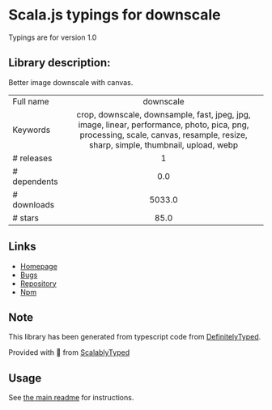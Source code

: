 
# Scala.js typings for downscale

Typings are for version 1.0

## Library description:
Better image downscale with canvas.

|                    |                 |
| ------------------ | :-------------: |
| Full name          | downscale |
| Keywords           | crop, downscale, downsample, fast, jpeg, jpg, image, linear, performance, photo, pica, png, processing, scale, canvas, resample, resize, sharp, simple, thumbnail, upload, webp |
| # releases         | 1 |
| # dependents       | 0.0 |
| # downloads        | 5033.0 |
| # stars            | 85.0 |

## Links
- [Homepage](https://github.com/ytiurin/downscale)
- [Bugs](https://github.com/ytiurin/downscale/issues)
- [Repository](https://github.com/ytiurin/downscale)
- [Npm](https://www.npmjs.com/package/downscale)
    


## Note
This library has been generated from typescript code from [DefinitelyTyped](https://definitelytyped.org).

Provided with :purple_heart: from [ScalablyTyped](https://github.com/oyvindberg/ScalablyTyped)

## Usage
See [the main readme](../../readme.md) for instructions.


